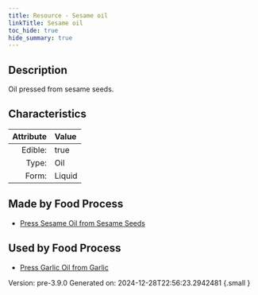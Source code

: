 ```yaml
---
title: Resource - Sesame oil
linkTitle: Sesame oil
toc_hide: true
hide_summary: true
---
```


## Description
&#10;&#9;&#9;Oil pressed from sesame seeds.

## Characteristics

| Attribute      | Value |
|--------:|:------|
|Edible:|true|
|Type:|Oil|
|Form:|Liquid|
 



## Made by Food Process

- [Press Sesame Oil from Sesame Seeds](/docs/definitions/food/press-sesame-oil-from-sesame-seeds)

    
## Used by Food Process

- [Press Garlic Oil from Garlic](/docs/definitions/food/press-garlic-oil-from-garlic)


Version: pre-3.9.0 Generated on: 2024-12-28T22:56:23.2942481
{.small }
